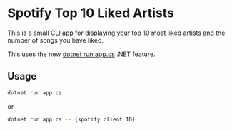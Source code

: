 # Spotify Top 10 Liked Artists

This is a small CLI app for displaying your top 10 most liked artists and the number of songs you have liked.

This uses the new [dotnet run app.cs]() .NET feature. 

## Usage

```bash
dotnet run app.cs
```

or

```bash
dotnet run app.cs -- {spotify client ID}
```